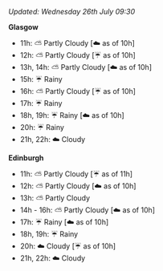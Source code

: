 *Updated: Wednesday 26th July 09:30*

**Glasgow**

* 11h: :partly_sunny: Partly Cloudy [:cloud: as of 10h]
* 12h: :partly_sunny: Partly Cloudy [:umbrella: as of 10h]
* 13h, 14h: :partly_sunny: Partly Cloudy [:cloud: as of 10h]
* 15h: :umbrella: Rainy
* 16h: :partly_sunny: Partly Cloudy [:umbrella: as of 10h]
* 17h: :umbrella: Rainy
* 18h, 19h: :umbrella: Rainy [:cloud: as of 10h]
* 20h: :umbrella: Rainy
* 21h, 22h: :cloud: Cloudy

**Edinburgh**

* 11h: :partly_sunny: Partly Cloudy [:umbrella: as of 11h]
* 12h: :partly_sunny: Partly Cloudy [:cloud: as of 10h]
* 13h: :partly_sunny: Partly Cloudy
* 14h - 16h: :partly_sunny: Partly Cloudy [:cloud: as of 10h]
* 17h: :umbrella: Rainy [:cloud: as of 10h]
* 18h, 19h: :umbrella: Rainy
* 20h: :cloud: Cloudy [:umbrella: as of 10h]
* 21h, 22h: :cloud: Cloudy
